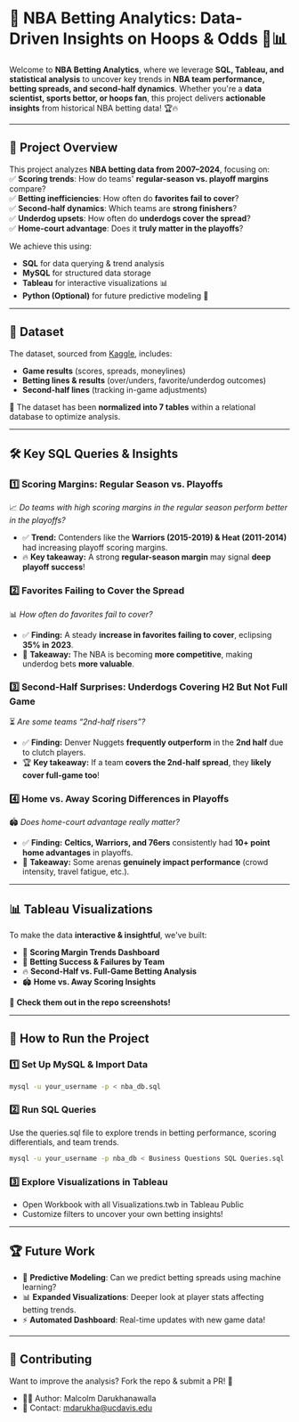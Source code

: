 # 🏀 NBA Betting Analytics: Data-Driven Insights on Hoops & Odds 🎲📊

Welcome to **NBA Betting Analytics**, where we leverage **SQL, Tableau, and statistical analysis** to uncover key trends in **NBA team performance, betting spreads, and second-half dynamics**. Whether you're a **data scientist, sports bettor, or hoops fan**, this project delivers **actionable insights** from historical NBA betting data! 🏆🔥  

---

## 📌 Project Overview  
This project analyzes **NBA betting data from 2007–2024**, focusing on:  
✅ **Scoring trends**: How do teams' **regular-season vs. playoff margins** compare?  
✅ **Betting inefficiencies**: How often do **favorites fail to cover**?  
✅ **Second-half dynamics**: Which teams are **strong finishers**?  
✅ **Underdog upsets**: How often do **underdogs cover the spread**?  
✅ **Home-court advantage**: Does it **truly matter in the playoffs**?  

We achieve this using:  
- **SQL** for data querying & trend analysis  
- **MySQL** for structured data storage  
- **Tableau** for interactive visualizations 📊  
- **Python (Optional)** for future predictive modeling 🔮  

---

## 📂 Dataset  
The dataset, sourced from [Kaggle](https://www.kaggle.com/datasets/cviaxmiwnptr/nba-betting-data-october-2007-to-june-2024), includes:  
- **Game results** (scores, spreads, moneylines)  
- **Betting lines & results** (over/unders, favorite/underdog outcomes)  
- **Second-half lines** (tracking in-game adjustments)  

💾 The dataset has been **normalized into 7 tables** within a relational database to optimize analysis.  

---

## 🛠️ Key SQL Queries & Insights  
### 1️⃣ **Scoring Margins: Regular Season vs. Playoffs**  
📈 *Do teams with high scoring margins in the regular season perform better in the playoffs?*  
- ✅ **Trend:** Contenders like the **Warriors (2015-2019) & Heat (2011-2014)** had increasing playoff scoring margins.  
- 🔥 **Key takeaway:** A strong **regular-season margin** may signal **deep playoff success**!  

### 2️⃣ **Favorites Failing to Cover the Spread**  
📊 *How often do favorites fail to cover?*  
- ✅ **Finding:** A steady **increase in favorites failing to cover**, eclipsing **35% in 2023**.  
- 🎯 **Takeaway:** The NBA is becoming **more competitive**, making underdog bets **more valuable**.  

### 3️⃣ **Second-Half Surprises: Underdogs Covering H2 But Not Full Game**  
⏳ *Are some teams “2nd-half risers”?*  
- ✅ **Finding:** Denver Nuggets **frequently outperform** in the **2nd half** due to clutch players.  
- 🏆 **Key takeaway:** If a team **covers the 2nd-half spread**, they **likely cover full-game too**!  

### 4️⃣ **Home vs. Away Scoring Differences in Playoffs**  
🏟️ *Does home-court advantage really matter?*  
- ✅ **Finding:** **Celtics, Warriors, and 76ers** consistently had **10+ point home advantages** in playoffs.  
- 📢 **Takeaway:** Some arenas **genuinely impact performance** (crowd intensity, travel fatigue, etc.).  

---

## 📊 Tableau Visualizations  
To make the data **interactive & insightful**, we've built:  
- 🏀 **Scoring Margin Trends Dashboard**  
- 🎲 **Betting Success & Failures by Team**  
- 🔥 **Second-Half vs. Full-Game Betting Analysis**  
- 🏟️ **Home vs. Away Scoring Insights**  

🚀 **Check them out in the repo screenshots!**  

---

## 🚀 How to Run the Project  
### **1️⃣ Set Up MySQL & Import Data**  
```sh
mysql -u your_username -p < nba_db.sql
```

### **2️⃣ Run SQL Queries**
Use the queries.sql file to explore trends in betting performance, scoring differentials, and team trends.
```sh
mysql -u your_username -p nba_db < Business Questions SQL Queries.sql
```

### **3️⃣ Explore Visualizations in Tableau**
- Open Workbook with all Visualizations.twb in Tableau Public
- Customize filters to uncover your own betting insights!

---

## 🏆 Future Work
- 🔮 **Predictive Modeling**: Can we predict betting spreads using machine learning?
- 📊 **Expanded Visualizations**: Deeper look at player stats affecting betting trends.
- ⚡ **Automated Dashboard**: Real-time updates with new game data!
 
 ---
 
## 🤝 Contributing
Want to improve the analysis? Fork the repo & submit a PR! 🚀

- 👨‍💻 Author: Malcolm Darukhanawalla
- 📧 Contact: mdarukha@ucdavis.edu

